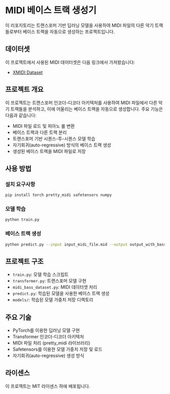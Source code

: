 # MIDI 베이스 트랙 생성기

이 리포지토리는 트랜스포머 기반 딥러닝 모델을 사용하여 MIDI 파일의 다른 악기 트랙들로부터 베이스 트랙을 자동으로 생성하는 프로젝트입니다.

## 데이터셋

이 프로젝트에서 사용된 MIDI 데이터셋은 다음 링크에서 가져왔습니다:
- [XMIDI Dataset](https://github.com/xmusic-project/XMIDI_Dataset?tab=readme-ov-file)

## 프로젝트 개요

이 프로젝트는 트랜스포머 인코더-디코더 아키텍처를 사용하여 MIDI 파일에서 다른 악기 트랙들을 분석하고, 이에 어울리는 베이스 트랙을 자동으로 생성합니다. 주요 기능은 다음과 같습니다:

- MIDI 파일 로드 및 피아노 롤 변환
- 베이스 트랙과 다른 트랙 분리
- 트랜스포머 기반 시퀀스-투-시퀀스 모델 학습
- 자기회귀(auto-regressive) 방식의 베이스 트랙 생성
- 생성된 베이스 트랙을 MIDI 파일로 저장

## 사용 방법

### 설치 요구사항

```bash
pip install torch pretty_midi safetensors numpy
```

### 모델 학습

```bash
python train.py
```

### 베이스 트랙 생성

```bash
python predict.py --input input_midi_file.mid --output output_with_bass.mid --model models/model1.safetensors
```

## 프로젝트 구조

- `train.py`: 모델 학습 스크립트
- `transformer.py`: 트랜스포머 모델 구현
- `midi_bass_dataset.py`: MIDI 데이터셋 처리
- `predict.py`: 학습된 모델을 사용한 베이스 트랙 생성
- `models/`: 학습된 모델 가중치 저장 디렉토리

## 주요 기술

- PyTorch를 이용한 딥러닝 모델 구현
- Transformer 인코더-디코더 아키텍처
- MIDI 파일 처리 (pretty_midi 라이브러리)
- Safetensors를 이용한 모델 가중치 저장 및 로드
- 자기회귀(auto-regressive) 생성 방식

## 라이센스

이 프로젝트는 MIT 라이센스 하에 배포됩니다.